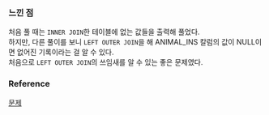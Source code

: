### 느낀 점
처음 풀 때는 `INNER JOIN`한 테이블에 없는 값들을 출력해 풀었다.<br>
하지만, 다른 풀이를 보니 `LEFT OUTER JOIN`을 해 ANIMAL_INS 칼럼의 값이 NULL이면 없어진 기록이라는 걸 알 수 있다.<br>
처음으로 `LEFT OUTER JOIN`의 쓰임새를 알 수 있는 좋은 문제였다.<br>

### Reference
[문제](https://school.programmers.co.kr/learn/courses/30/lessons/59042)<br>